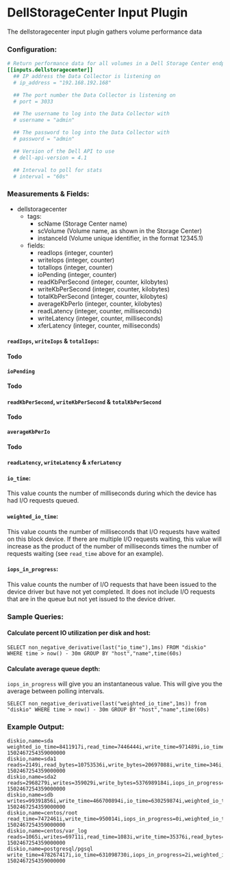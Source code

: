 # DellStorageCenter Input Plugin

The dellstoragecenter input plugin gathers volume performance data

### Configuration:

```toml
# Return performance data for all volumes in a Dell Storage Center endpoint.
[[inputs.dellstoragecenter]]
  ## IP address the Data Collector is listening on
  # ip_address = "192.168.192.168"

  ## The port number the Data Collector is listening on
  # port = 3033

  ## The username to log into the Data Collector with
  # username = "admin"

  ## The password to log into the Data Collector with
  # password = "admin"

  ## Version of the Dell API to use
  # dell-api-version = 4.1

  ## Interval to poll for stats
  # interval = "60s"
```

### Measurements & Fields:

- dellstoragecenter
  - tags:
    - scName (Storage Center name)
    - scVolume (Volume name, as shown in the Storage Center)
    - instanceId (Volume unique identifier, in the format 12345.1)
  - fields:
    - readIops (integer, counter)
    - writeIops (integer, counter)
    - totalIops (integer, counter)
    - ioPending (integer, counter)
    - readKbPerSecond (integer, counter, kilobytes)
    - writeKbPerSecond (integer, counter, kilobytes)
    - totalKbPerSecond (integer, counter, kilobytes)
    - averageKbPerIo (integer, counter, kilobytes)
    - readLatency (integer, counter, milliseconds)
    - writeLatency (integer, counter, milliseconds)
    - xferLatency (integer, counter, milliseconds)

#### `readIops`, `writeIops` & `totalIops`:

  **Todo**

#### `ioPending`

  **Todo**

#### `readKbPerSecond`, `writeKbPerSecond` & `totalKbPerSecond`

  **Todo**

#### `averageKbPerIo`

  **Todo**

#### `readLatency`, `writeLatency` & `xferLatency`

#### `io_time`:

This value counts the number of milliseconds during which the device has
had I/O requests queued.

#### `weighted_io_time`:

This value counts the number of milliseconds that I/O requests have waited
on this block device.  If there are multiple I/O requests waiting, this
value will increase as the product of the number of milliseconds times the
number of requests waiting (see `read_time` above for an example).

#### `iops_in_progress`:

This value counts the number of I/O requests that have been issued to
the device driver but have not yet completed.  It does not include I/O
requests that are in the queue but not yet issued to the device driver.

### Sample Queries:

#### Calculate percent IO utilization per disk and host:
```
SELECT non_negative_derivative(last("io_time"),1ms) FROM "diskio" WHERE time > now() - 30m GROUP BY "host","name",time(60s)
```

#### Calculate average queue depth:
`iops_in_progress` will give you an instantaneous value. This will give you the average between polling intervals.
```
SELECT non_negative_derivative(last("weighted_io_time",1ms)) from "diskio" WHERE time > now() - 30m GROUP BY "host","name",time(60s)
```

### Example Output:

```
diskio,name=sda weighted_io_time=8411917i,read_time=7446444i,write_time=971489i,io_time=866197i,write_bytes=5397686272i,iops_in_progress=0i,reads=2970519i,writes=361139i,read_bytes=119528903168i 1502467254359000000
diskio,name=sda1 reads=2149i,read_bytes=10753536i,write_bytes=20697088i,write_time=346i,weighted_io_time=505i,writes=2110i,read_time=161i,io_time=208i,iops_in_progress=0i 1502467254359000000
diskio,name=sda2 reads=2968279i,writes=359029i,write_bytes=5376989184i,iops_in_progress=0i,weighted_io_time=8411250i,read_bytes=119517334528i,read_time=7446249i,write_time=971143i,io_time=866010i 1502467254359000000
diskio,name=sdb writes=99391856i,write_time=466700894i,io_time=630259874i,weighted_io_time=4245949844i,reads=2750773828i,read_bytes=80667939499008i,write_bytes=6329347096576i,read_time=3783042534i,iops_in_progress=2i 1502467254359000000
diskio,name=centos/root read_time=7472461i,write_time=950014i,iops_in_progress=0i,weighted_io_time=8424447i,writes=298543i,read_bytes=119510105088i,io_time=837421i,reads=2971769i,write_bytes=5192795648i 1502467254359000000
diskio,name=centos/var_log reads=1065i,writes=69711i,read_time=1083i,write_time=35376i,read_bytes=6828032i,write_bytes=184193536i,io_time=29699i,iops_in_progress=0i,weighted_io_time=36460i 1502467254359000000
diskio,name=postgresql/pgsql write_time=478267417i,io_time=631098730i,iops_in_progress=2i,weighted_io_time=4263637564i,reads=2750777151i,writes=110044361i,read_bytes=80667939288064i,write_bytes=6329347096576i,read_time=3784499336i 1502467254359000000
```
